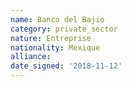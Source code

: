```yaml
---
name: Banco del Bajio 
category: private_sector
nature: Entreprise
nationality: Mexique
alliance: 
date_signed: '2018-11-12'
---
```

    